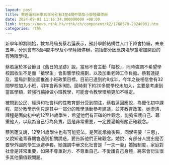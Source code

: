 ```yaml
---
layout: post
title: 蔡若蓮料未來五年分別有3至4間中學及小學陸續停辦
date: 2024-09-01 11:16:34.000000000 +08:00
link: https://news.rthk.hk/rthk/ch/component/k2/1768570-20240901.htm
categories: rthk
---
```


新學年即將開始，教育局局長蔡若蓮表示，預計學齡結構性人口下降會持續，未來五年，分別會有3至4間中學及小學陸續停辦，包括部分因應跨境學童增加開設的有時限學校。

蔡若蓮於本台節目《舊日的足跡》說，當局不會主動「殺校」，同時強調不希望學校因收生不足而「搶學生」會影響學校規劃，以及加重老師工作負擔。蔡若蓮提及，當局計劃全面推進小班政策目標，目前已達到約8成半，今年之後相信會有32間學校加入小班，明年會再多9間，屆時剩下約20多間學校未加入，主要是考慮到當區學額，若強行縮掉做小班教學，可能會令教學環境更加不穩定。

被問到公民、經濟和社會科的性教育部分受到關注，蔡若蓮回應說，為優化初中課程，部分教學示例只是其中一部分的教學活動參考建議，並非教育政策。她澄清，課程是面向初中約12至14歲學生，希望他們有正確的性觀念，能夠保護自己、尊重他人，以及為自己行為負責，這是非常重要，一定要灌輸有關正確觀念。

蔡若蓮又說，12至14歲學生也有可能犯法，是否能承擔後果，同學需要「三思」，又說知道青春期會遇到相關誘惑，要告訴他們正確觀念。她說，有部分人提出是否要學外國向學生派避孕套，她強調中華文化社會是「一夫一妻」婚姻制度，家庭對社會是非常重要，如果不尊重對方、不尊重自己、不愛護自己身體，將來會衍生很多其他價值觀問題。
